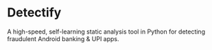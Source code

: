# Detectify
A high-speed, self-learning static analysis tool in Python for detecting fraudulent Android banking &amp; UPI apps.
